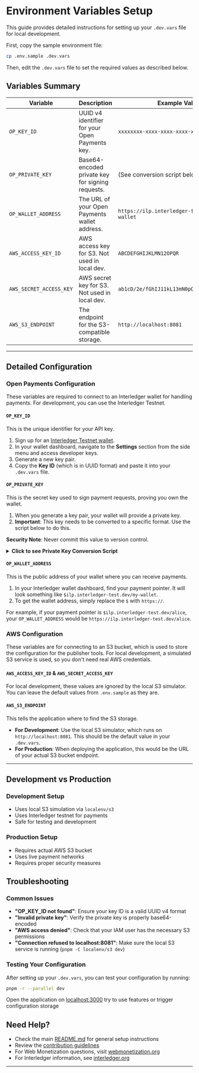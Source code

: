 # Environment Variables Setup

This guide provides detailed instructions for setting up your `.dev.vars` file for local development.

First, copy the sample environment file:

```sh
cp .env.sample .dev.vars
```

Then, edit the `.dev.vars` file to set the required values as described below.

## Variables Summary

| Variable                | Description                                             | Example Value                               |
| ----------------------- | ------------------------------------------------------- | ------------------------------------------- |
| `OP_KEY_ID`             | UUID v4 identifier for your Open Payments key.          | `xxxxxxxx-xxxx-xxxx-xxxx-xxxxxxxxxxxx`      |
| `OP_PRIVATE_KEY`        | Base64-encoded private key for signing requests.        | (See conversion script below)               |
| `OP_WALLET_ADDRESS`     | The URL of your Open Payments wallet address.           | `https://ilp.interledger-test.dev/my-wallet`  |
| `AWS_ACCESS_KEY_ID`     | AWS access key for S3. Not used in local dev.           | `ABCDEFGHIJKLMN12OPQR`                      |
| `AWS_SECRET_ACCESS_KEY` | AWS secret key for S3. Not used in local dev.           | `ab1cD/2e/fGhIJ11kL13mN0pQrS45tu6V7w8X9yZ` |
| `AWS_S3_ENDPOINT`       | The endpoint for the S3-compatible storage.             | `http://localhost:8081`                     |

---

## Detailed Configuration

### Open Payments Configuration

These variables are required to connect to an Interledger wallet for handling payments. For development, you can use the Interledger Testnet.

#### `OP_KEY_ID`

This is the unique identifier for your API key.

1.  Sign up for an [Interledger Testnet wallet](https://wallet.interledger-test.dev).
2.  In your wallet dashboard, navigate to the **Settings** section from the side menu and access developer keys.
3.  Generate a new key pair.
4.  Copy the **Key ID** (which is in UUID format) and paste it into your `.dev.vars` file.

#### `OP_PRIVATE_KEY`

This is the secret key used to sign payment requests, proving you own the wallet.

1.  When you generate a key pair, your wallet will provide a private key.
2.  **Important**: This key needs to be converted to a specific format. Use the script below to do this.

**Security Note**: Never commit this value to version control.

<details>
<summary><b>Click to see Private Key Conversion Script</b></summary>

Copy your private key from the wallet, paste it into the `currentKey` variable in this script, and run it (for example, in your browser's developer console). Use the output as your `OP_PRIVATE_KEY` value.

```javascript
// Paste your private key from the wallet here
const currentKey = '-----BEGIN PRIVATE KEY-----\nYOUR_KEY_HERE\n-----END PRIVATE KEY-----'

// This script converts the key to the required format
const derBytes = atob(
  currentKey
    .replace('-----BEGIN PRIVATE KEY-----', '')
    .replace('-----END PRIVATE KEY-----', '')
    .replace(/\s/g, '')
)
const bytes = new Uint8Array(derBytes.length)
for (let i = 0; i < derBytes.length; i++) {
  bytes[i] = derBytes.charCodeAt(i)
}
const privateKey = bytes.slice(-32)
const keyBase64 = btoa(String.fromCharCode(...privateKey))

console.log('Your new OP_PRIVATE_KEY is:')
console.log(keyBase64)
```

</details>

#### `OP_WALLET_ADDRESS`

This is the public address of your wallet where you can receive payments.

1.  In your Interledger wallet dashboard, find your payment pointer. It will look something like `$ilp.interledger-test.dev/my-wallet`.
2.  To get the wallet address, simply replace the `$` with `https://`.

For example, if your payment pointer is `$ilp.interledger-test.dev/alice`, your `OP_WALLET_ADDRESS` would be `https://ilp.interledger-test.dev/alice`.

### AWS Configuration

These variables are for connecting to an S3 bucket, which is used to store the configuration for the publisher tools. For local development, a simulated S3 service is used, so you don't need real AWS credentials.

#### `AWS_ACCESS_KEY_ID` & `AWS_SECRET_ACCESS_KEY`

For local development, these values are ignored by the local S3 simulator. You can leave the default values from `.env.sample` as they are.

#### `AWS_S3_ENDPOINT`

This tells the application where to find the S3 storage.

*   **For Development**: Use the local S3 simulator, which runs on `http://localhost:8081`. This should be the default value in your `.dev.vars`.
*   **For Production**: When deploying the application, this would be the URL of your actual S3 bucket endpoint.

---
## Development vs Production

### Development Setup

- Uses local S3 simulation via `localenv/s3`
- Uses Interledger testnet for payments
- Safe for testing and development

### Production Setup

- Requires actual AWS S3 bucket
- Uses live payment networks
- Requires proper security measures

## Troubleshooting

### Common Issues

- **"OP_KEY_ID not found"**: Ensure your key ID is a valid UUID v4 format
- **"Invalid private key"**: Verify the private key is properly base64-encoded
- **"AWS access denied"**: Check that your IAM user has the necessary S3 permissions
- **"Connection refused to localhost:8081"**: Make sure the local S3 service is running (`pnpm -C localenv/s3 dev`)

### Testing Your Configuration

After setting up your `.dev.vars`, you can test your configuration by running:

```sh
pnpm -r --parallel dev
```

Open the application on [localhost:3000](http://localhost:3000/tools/) try to use features or trigger configuration storage

## Need Help?

- Check the main [README.md](./README.md) for general setup instructions
- Review the [contribution guidelines](.github/contributing.md)
- For Web Monetization questions, visit [webmonetization.org](https://webmonetization.org/)
- For Interledger information, see [interledger.org](https://interledger.org)
---
